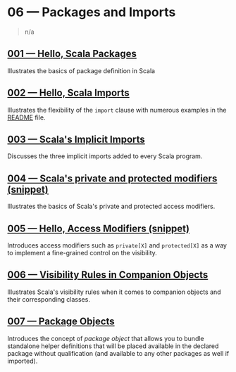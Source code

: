 # 06 &mdash; Packages and Imports
> n/a

## [001 &mdash; Hello, Scala Packages](./001-hello-scala-packages)
Illustrates the basics of package definition in Scala

## [002 &mdash; Hello, Scala Imports](./002-hello-scala-imports)
Illustrates the flexibility of the `import` clause with numerous examples in the [README](./002-hello-scala-imports/README.md) file.

## [003 &mdash; Scala's Implicit Imports](./003-scala-implicit-imports)
Discusses the three implicit imports added to every Scala program.

## [004 &mdash; Scala's private and protected modifiers (snippet)](./004-snippet-scala-private-and-protected)
Illustrates the basics of Scala's private and protected access modifiers.

## [005 &mdash; Hello, Access Modifiers (snippet)](./005-snippet-access-modifiers)
Introduces access modifiers such as `private[X]` and `protected[X]` as a way to implement a fine-grained control on the visibility.

## [006 &mdash; Visibility Rules in Companion Objects](./006-visibility-companion-objects)
Illustrates Scala's visibility rules when it comes to companion objects and their corresponding classes.

## [007 &mdash; Package Objects](./007-package-objects)
Introduces the concept of *package object* that allows you to bundle standalone helper definitions that will be placed available in the declared package without qualification (and available to any other packages as well if imported).